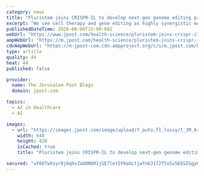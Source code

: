 ```yaml
---
category: news
title: "Pluristem joins CRISPR-IL to develop next-gen genome editing products"
excerpt: "We see cell therapy and gene editing as highly synergistic methods to treat and cure diseases using advanced technologies,” said Pluristem CEO Yaky Yanay."
publishedDateTime: 2020-06-04T15:00:00Z
webUrl: "https://www.jpost.com/health-science/pluristem-joins-crispr-il-to-develop-next-gen-genome-editing-products-630337"
ampWebUrl: "https://m.jpost.com/health-science/pluristem-joins-crispr-il-to-develop-next-gen-genome-editing-products-630337/amp"
cdnAmpWebUrl: "https://m-jpost-com.cdn.ampproject.org/c/s/m.jpost.com/health-science/pluristem-joins-crispr-il-to-develop-next-gen-genome-editing-products-630337/amp"
type: article
quality: 44
heat: 44
published: false

provider:
  name: The Jerusalem Post Blogs
  domain: jpost.com

topics:
  - AI in Healthcare
  - AI

images:
  - url: "https://images.jpost.com/image/upload/f_auto,fl_lossy/t_JM_ArticleMainImageFaceDetect/445027"
    width: 640
    height: 428
    isCached: true
    title: "Pluristem joins CRISPR-IL to develop next-gen genome editing products"

secured: "uY6OTwXsyr8j8q9xZabDNbM1jSE7letIF0abLtjwYn6J1f2T5xSu5E6SIGgyOOC+Alejwgldy4droJudOru/Lod1G54EW+oyeyAd9NU99VDD6ka6DJZU5GhknLGf+p7csCRgXOv3XI7uizex5Dg9iaiLJzTHLO3uuM3Izo8Y2JPoHXCMDG71M4X/oY+eAzMDoOf7YgA991oMqsQ6IrTiQslUJa596td2YbOjFIwudBoKoI5DyQuZ/PFC3OjqcOuh29Yo7umUSaNzA0xgXsVd7sZY1G060GLoJ5pPTPtQBW13MflVmyayg9vEIqjXbA2wwutIKZWqal9A/iQiKwjPbS+boXYtWa+ur2f5rv4zOnvXCzO+eBGWm4Vz4veDvJ8wsGuuUzpmjG6POytjVEabvK5tAt3yrDNcgwR90VlwE5dVXnWqkFmJJAXrV+5LFAXHcc/4ZudunL9YekARCNexl6CjVKBWxTmd1AJjtY/3Oqc=;ybFbkHbTX3m/vkN/556t7g=="
---
```


